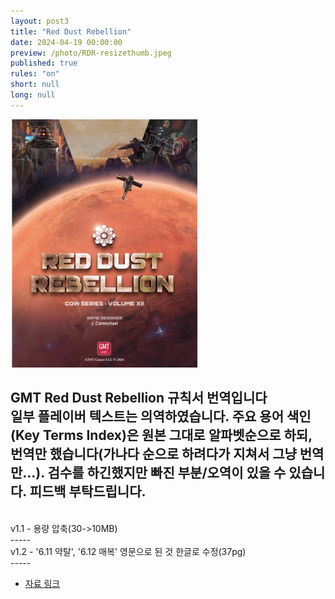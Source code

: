 ```yaml
---
layout: post3
title: "Red Dust Rebellion"
date: 2024-04-19 00:00:00
preview: /photo/RDR-resizethumb.jpeg
published: true
rules: "on"
short: null
long: null
---
```


<img src="/photo/rdr_thumb.png" width="300">

GMT Red Dust Rebellion 규칙서 번역입니다
<br>
일부 플레이버 텍스트는 의역하였습니다.
주요 용어 색인(Key Terms Index)은 원본 그대로 알파벳순으로 하되, 번역만 했습니다(가나다 순으로 하려다가 지쳐서 그냥 번역만...).
검수를 하긴했지만 빠진 부분/오역이 있을 수 있습니다. 피드백 부탁드립니다.
<br>
-----
<br>
v1.1 - 용량 압축(30->10MB)
<br>
-----
<br>
v1.2 - '6.11 약탈', '6.12 매복' 영문으로 된 것 한글로 수정(37pg)
<br>
-----
<br>

- [자료 링크](/photo/[KOR]RDRv1.1.pdf)
